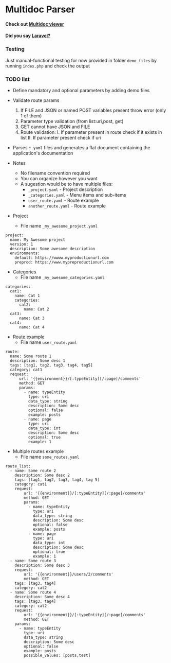 # Multidoc Parser

#### Check out [Multidoc viewer](https://github.com/negreanucalin/multidoc-viewer)
#### Did you say [Laravel?](https://github.com/negreanucalin/multidoc-laravel)

### Testing
Just manual-functional testing for now  provided in folder `demo_files` by running `index.php` and check the output

### TODO list

* Define mandatory and optional parameters by adding demo files
* Validate route params
	1. If FILE and JSON or named POST variables present throw error (only 1 of them)
	2. Parameter type validation (from list:uri,post, get)
	3. GET cannot have JSON and FILE
	4. Route validation:
		I. If parameter present in route check if it exists in list
		II. If parameter present check if uri
* Parses `*.yaml` files and generates a flat document containing the application's documentation
* Notes
	* No filename convention required
	* You can organize however you want
	* A sugestion would be to have multiple files:
		* `_project.yaml` - Project description
		* `_categories.yaml` - Menu items and sub-items
		* `user_route.yaml` - Route example
		* `another_route.yaml` - Route example
		
* Project
	* File name `_my_awesome_project.yaml`
```
project:
  name: My Awesome project
  version: 1
  description: Some awesome description
  environments:
    default: https://wwww.myproductionurl.com
    preprod: https://www.mypreproductionurl.com
```
		
* Categories
	* File name `_my_awesome_categories.yaml`
```
categories:
  cat1:
    name: Cat 1
    categories:
      cat2:
        name: Cat 2
  cat3:
      name: Cat 3
  cat4:
      name: Cat 4
```

* Route example
	* File name `user_route.yaml`
```
route:
  name: Some route 1
  description: Some desc 1
  tags: [tag1, tag2, tag3, tag4, tag5]
  category: cat1
  request:
      url: '{{environment}}/[:typeEntity][/:page]/comments'
      method: GET
      params:
        - name: typeEntity
          type: uri
          data_type: string
          description: Some desc
          optional: false
          example: posts
        - name: page
          type: uri
          data_type: int
          description: Some desc
          optional: true
          example: 1
```

* Multiple routes example
	* File name `some_routes.yaml`
```
route_list:
  - name: Some route 2
    description: Some desc 2
    tags: [tag1, tag2, tag3, tag4, tag 5]
    category: cat1
    request:
        url: '{{environment}}/[:typeEntity][/:page]/comments'
        method: GET
        params:
          - name: typeEntity
            type: uri
            data_type: string
            description: Some desc
            optional: false
            example: posts
          - name: page
            type: uri
            data_type: int
            description: Some desc
            optional: true
            example: 1
  - name: Some route 3
    description: Some desc 3
    request:
        url: '{{environment}}/users/2/comments'
        method: GET
    tags: [tag3, tag4]
    category: cat2
  - name: Some route 4
    description: Some desc 4
    tags: [tag3, tag4]
    category: cat2
    request:
        url: '{{environment}}/[:typeEntity][/:page]/comments'
        method: GET
    params:
      - name: typeEntity
        type: uri
        data_type: string
        description: Some desc
        optional: false
        example: posts
        possible_values: [posts,test]
```